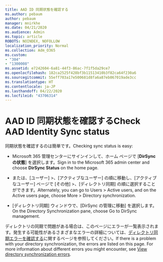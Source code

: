 ```yaml
---
title: AAD ID 同期状態を確認する
ms.author: pebaum
author: pebaum
manager: mnirkhe
ms.date: 04/21/2020
ms.audience: Admin
ms.topic: article
ROBOTS: NOINDEX, NOFOLLOW
localization_priority: Normal
ms.collection: Adm_O365
ms.custom:
- "304"
- "1300008"
ms.assetid: e7242604-6a81-44f3-86ac-7f1f5da29ce7
ms.openlocfilehash: 182ca2525f428bf3b11513410b3f82ca64f230a6
ms.sourcegitcommit: 55eff703a17e500681d8fa6a87eb067019ade3cc
ms.translationtype: HT
ms.contentlocale: ja-JP
ms.lasthandoff: 04/22/2020
ms.locfileid: "43706314"
---
```

# <a name="check-aad-identity-sync-status"></a><span data-ttu-id="8d4d3-102">AAD ID 同期状態を確認する</span><span class="sxs-lookup"><span data-stu-id="8d4d3-102">Check AAD Identity Sync status</span></span>

<span data-ttu-id="8d4d3-103">同期状態を確認するのは簡単です。</span><span class="sxs-lookup"><span data-stu-id="8d4d3-103">Checking sync status is easy:</span></span>
  
- <span data-ttu-id="8d4d3-104">Microsoft 365 管理センターにサインインして、ホーム ページで [**DirSync の状態**] を選択します。</span><span class="sxs-lookup"><span data-stu-id="8d4d3-104">Sign in to the Microsoft 365 admin center and choose **DirSync Status** on the home page.</span></span>

- <span data-ttu-id="8d4d3-105">または、[ユーザー] \>、[アクティブなユーザー] の順に移動し、[アクティブなユーザー] ページで [その他] \>、[ディレクトリ同期] の順に選択することができます。</span><span class="sxs-lookup"><span data-stu-id="8d4d3-105">Alternately, you can go to Users \> Active users, and on the Active users page, choose More \> Directory synchronization.</span></span>

- <span data-ttu-id="8d4d3-106">[ディレクトリ同期] ウィンドウで、[DirSync の管理に移動] を選択します。</span><span class="sxs-lookup"><span data-stu-id="8d4d3-106">On the Directory Synchronization pane, choose Go to DirSync management.</span></span>

<span data-ttu-id="8d4d3-p101">ディレクトリの同期で問題がある場合は、このページにエラーが一覧表示されます。発生する可能性があるさまざまなエラーの詳細については、[ディレクトリ同期エラーを確認する](https://docs.microsoft.com//office365/enterprise/identify-directory-synchronization-errors)に関するページを参照してください。</span><span class="sxs-lookup"><span data-stu-id="8d4d3-p101">If there is a problem with your directory synchronization, the errors are listed on this page. For more information about different errors you might encounter, see [View directory synchronization errors](https://docs.microsoft.com//office365/enterprise/identify-directory-synchronization-errors).</span></span>
  